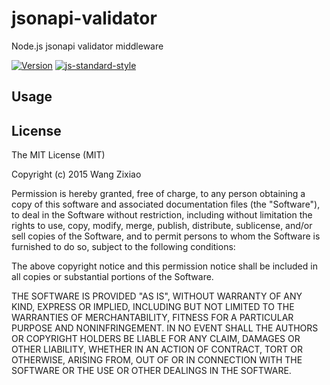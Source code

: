 # jsonapi-validator
Node.js jsonapi validator middleware

[![Version](http://img.shields.io/npm/v/jsonapi-validator.svg)](https://www.npmjs.org/package/jsonapi-validator)
[![js-standard-style](https://img.shields.io/badge/code%20style-standard-brightgreen.svg)](http://standardjs.com/)

## Usage

## License

The MIT License (MIT)

Copyright (c) 2015 Wang Zixiao

Permission is hereby granted, free of charge, to any person obtaining a copy
of this software and associated documentation files (the "Software"), to deal
in the Software without restriction, including without limitation the rights
to use, copy, modify, merge, publish, distribute, sublicense, and/or sell
copies of the Software, and to permit persons to whom the Software is
furnished to do so, subject to the following conditions:

The above copyright notice and this permission notice shall be included in all
copies or substantial portions of the Software.

THE SOFTWARE IS PROVIDED "AS IS", WITHOUT WARRANTY OF ANY KIND, EXPRESS OR
IMPLIED, INCLUDING BUT NOT LIMITED TO THE WARRANTIES OF MERCHANTABILITY,
FITNESS FOR A PARTICULAR PURPOSE AND NONINFRINGEMENT. IN NO EVENT SHALL THE
AUTHORS OR COPYRIGHT HOLDERS BE LIABLE FOR ANY CLAIM, DAMAGES OR OTHER
LIABILITY, WHETHER IN AN ACTION OF CONTRACT, TORT OR OTHERWISE, ARISING FROM,
OUT OF OR IN CONNECTION WITH THE SOFTWARE OR THE USE OR OTHER DEALINGS IN THE
SOFTWARE.